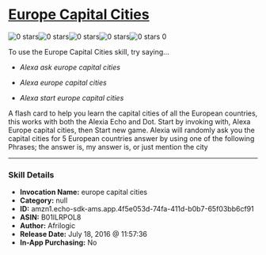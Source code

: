 # [Europe Capital Cities](http://alexa.amazon.com/#skills/amzn1.echo-sdk-ams.app.4f5e053d-74fa-411d-b0b7-65f03bb6cf91)
![0 stars](../../images/ic_star_border_black_18dp_1x.png)![0 stars](../../images/ic_star_border_black_18dp_1x.png)![0 stars](../../images/ic_star_border_black_18dp_1x.png)![0 stars](../../images/ic_star_border_black_18dp_1x.png)![0 stars](../../images/ic_star_border_black_18dp_1x.png) 0

To use the Europe Capital Cities skill, try saying...

* *Alexa ask europe capital cities*

* *Alexa europe capital cities*

* *Alexa start europe capital cities*

A flash card to help you learn the capital cities of all the European countries, this works with both the Alexia Echo and Dot. Start by invoking with, Alexa Europe capital cities, then Start new game. Alexia will randomly ask you the capital cities for 5 European countries answer by using one of the following Phrases; the answer is,
my answer is, or just mention the city

***

### Skill Details

* **Invocation Name:** europe capital cities
* **Category:** null
* **ID:** amzn1.echo-sdk-ams.app.4f5e053d-74fa-411d-b0b7-65f03bb6cf91
* **ASIN:** B01ILRPOL8
* **Author:** Afrilogic
* **Release Date:** July 18, 2016 @ 11:57:36
* **In-App Purchasing:** No
